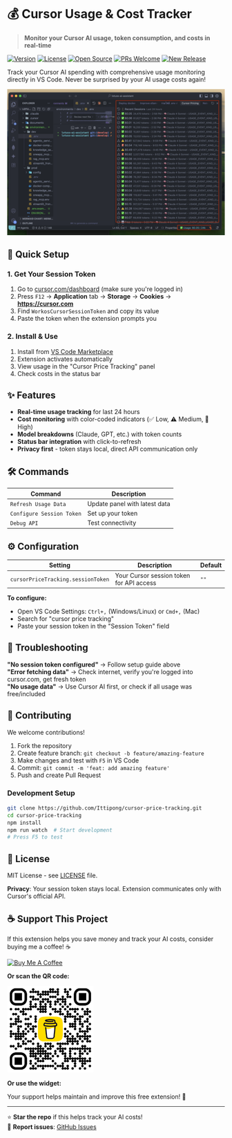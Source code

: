 # 💰 Cursor Usage & Cost Tracker

> **Monitor your Cursor AI usage, token consumption, and costs in real-time**

[![Version](https://img.shields.io/badge/version-0.0.1-blue.svg)](https://marketplace.visualstudio.com/items?itemName=cocodev.cursor-price-tracking)
[![License](https://img.shields.io/badge/license-MIT-green.svg)](LICENSE)
[![Open Source](https://img.shields.io/badge/Open%20Source-❤️-red.svg)](https://github.com/Ittipong/cursor-price-tracking)
[![PRs Welcome](https://img.shields.io/badge/PRs-welcome-brightgreen.svg)](https://github.com/Ittipong/cursor-price-tracking/pulls)
[![New Release](https://img.shields.io/badge/status-new%20release-brightgreen.svg)](https://marketplace.visualstudio.com/items?itemName=cocodev.cursor-price-tracking)

Track your Cursor AI spending with comprehensive usage monitoring directly in VS Code. Never be surprised by your AI usage costs again!

![Extension Screenshot](./example.png)

## 🚀 Quick Setup

### 1. Get Your Session Token
1. Go to [cursor.com/dashboard](https://cursor.com/dashboard) (make sure you're logged in)
2. Press `F12` → **Application** tab → **Storage** → **Cookies** → **https://cursor.com**
3. Find `WorkosCursorSessionToken` and copy its value
4. Paste the token when the extension prompts you

### 2. Install & Use
1. Install from [VS Code Marketplace](https://marketplace.visualstudio.com/items?itemName=cocodev.cursor-price-tracking)
2. Extension activates automatically
3. View usage in the "Cursor Price Tracking" panel
4. Check costs in the status bar

## ✨ Features

- **Real-time usage tracking** for last 24 hours
- **Cost monitoring** with color-coded indicators (✅ Low, ⚠️ Medium, 🚨 High)
- **Model breakdowns** (Claude, GPT, etc.) with token counts
- **Status bar integration** with click-to-refresh
- **Privacy first** - token stays local, direct API communication only

## 🛠️ Commands

| Command | Description |
|---------|-------------|
| `Refresh Usage Data` | Update panel with latest data |
| `Configure Session Token` | Set up your token |
| `Debug API` | Test connectivity |

## ⚙️ Configuration

| Setting | Description | Default |
|---------|-------------|---------|
| `cursorPriceTracking.sessionToken` | Your Cursor session token for API access | `""` |

**To configure:**
- Open VS Code Settings: `Ctrl+,` (Windows/Linux) or `Cmd+,` (Mac)
- Search for "cursor price tracking"
- Paste your session token in the "Session Token" field

## 🚨 Troubleshooting

**"No session token configured"** → Follow setup guide above  
**"Error fetching data"** → Check internet, verify you're logged into cursor.com, get fresh token  
**"No usage data"** → Use Cursor AI first, or check if all usage was free/included  

## 🤝 Contributing

We welcome contributions! 

1. Fork the repository
2. Create feature branch: `git checkout -b feature/amazing-feature`
3. Make changes and test with `F5` in VS Code
4. Commit: `git commit -m 'feat: add amazing feature'`
5. Push and create Pull Request

### Development Setup
```bash
git clone https://github.com/Ittipong/cursor-price-tracking.git
cd cursor-price-tracking
npm install
npm run watch  # Start development
# Press F5 to test
```

## 📄 License

MIT License - see [LICENSE](LICENSE) file.

**Privacy**: Your session token stays local. Extension communicates only with Cursor's official API.

## ☕ Support This Project

If this extension helps you save money and track your AI costs, consider buying me a coffee! ☕

[![Buy Me A Coffee](https://img.shields.io/badge/Buy%20Me%20A%20Coffee-FFDD00?style=for-the-badge&logo=buy-me-a-coffee&logoColor=black)](https://buymeacoffee.com/ittipongit7)

**Or scan the QR code:**

<img src="./bmc_qr.png" alt="Buy Me A Coffee QR Code" width="200">

**Or use the widget:**
<script type="text/javascript" src="https://cdnjs.buymeacoffee.com/1.0.0/button.prod.min.js" data-name="bmc-button" data-slug="ittipongit7" data-color="#FFDD00" data-emoji=""  data-font="Cookie" data-text="Buy me a coffee" data-outline-color="#000000" data-font-color="#000000" data-coffee-color="#ffffff" ></script>

Your support helps maintain and improve this free extension! 🙏

---

⭐ **Star the repo** if this helps track your AI costs!  
🐛 **Report issues**: [GitHub Issues](https://github.com/Ittipong/cursor-price-tracking/issues)